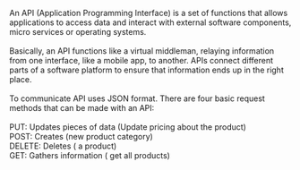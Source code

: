 An API (Application Programming Interface) is a set of functions that allows applications to access data and interact with external software components, micro services or operating systems.
<br />
<br />Basically, an API functions like a virtual middleman, relaying information from one interface, like a mobile app, to another. APIs connect different parts of a software platform to ensure that information ends up in the right place.
<br />
<br />To communicate API uses JSON format. There are four basic request methods that can be made with an API:
<br />
<br />PUT: Updates pieces of data (Update pricing about the product)
<br />POST: Creates (new product category)
<br />DELETE: Deletes ( a product)
<br />GET: Gathers information ( get all products)
